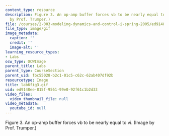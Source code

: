 ```yaml
---
content_type: resource
description: Figure 3. An op-amp buffer forces vb to be nearly equal to vi. (Image
  by Prof. Trumper.)
file: /courses/2-003-modeling-dynamics-and-control-i-spring-2005/ed9148ee815f956199e092f61c1b2d33_lab6fig3.gif
file_type: image/gif
image_metadata:
  caption: ''
  credit: ''
  image-alt: ''
learning_resource_types:
- Labs
ocw_type: OCWImage
parent_title: Labs
parent_type: CourseSection
parent_uid: fbc55028-b2c1-01c5-c62c-62ab407df92b
resourcetype: Image
title: lab6fig3.gif
uid: ed9148ee-815f-9561-99e0-92f61c1b2d33
video_files:
  video_thumbnail_file: null
video_metadata:
  youtube_id: null
---
```

Figure 3. An op-amp buffer forces vb to be nearly equal to vi. (Image by Prof. Trumper.)

